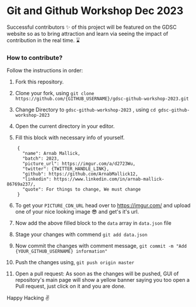 # Git and Github Workshop Dec 2023
Successful contributors ✨ of this project will be featured on the GDSC website so as to bring attraction and learn via seeing the impact of contribution in the real time. ⌛

### How to contribute?

Follow the instructions in order:

1. Fork this repository.

2. Clone your fork, using
    `git clone https://github.com/{GITHUB_USERNAME}/gdsc-github-workshop-2023.git`

3. Change Directory to `gdsc-github-workshop-2023` , using
    `cd gdsc-github-workshop-2023`

4. Open the current directory in your editor.

5. Fill this block with necessary info of yourself.

```
    {
      "name": Arnab Mallick,
      "batch": 2023,
      "picture_url": https://imgur.com/a/d2723Wu,
      "twitter": {TWITTER_HANDLE_LINK},
      "github": https://github.com/ArnabMallick12,
      "linkedin": https://www.linkedin.com/in/arnab-mallick-86769a237/,
      "quote": For things to change, We must change
    }
```
6. To get your `PICTURE_CDN_URL` head over to https://imgur.com/ and upload one of your nice looking image 😎 and get's it's url. 

7. Now add the above filled block to the `data` array in `data.json` file
   
8. Stage your changes with commend `git add data.json`

9. Now commit the changes with comment message,
    `git commit -m "Add {YOUR_GITHUB_USERNAME} information"`

10. Push the changes using,
    `git push origin master`

11. Open a pull request: As soon as the changes will be pushed, GUI of repository's main page will show a yellow banner saying you too open a Pull request, just click on it and you are done.

Happy Hacking ✌️
